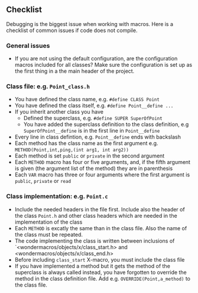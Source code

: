 ## Checklist

Debugging is the biggest issue when working with macros. Here is a checklist
of common issues if code does not compile.

### General issues
* If you are not using the default configuration, are the configuration
  macros included for all classes? Make sure the configuration is set up
  as the first thing in a the main header of the project.

### Class file: e.g. `Point_class.h`
* You have defined the class name, e.g. `#define CLASS Point`
* You have defined the class itself, e.g. `#define Point__define ...`
* If you inherit another class you have
  * Defined the superclass, e.g. `#define SUPER SuperOfPoint`
  * You have added the superclass definition to the class definition,
    e.g `SuperOfPoint__define` is in the first line in `Point__define`
* Every line in class defintion, e.g. `Point__define` ends with backslash
* Each method has the class name as the first argument
  e.g. `METHOD(Point,int,ping,(int arg1, int arg2))`
* Each method is set `public` or `private` in the second argument
* Each `METHOD` macro has four or five arguments, and, if the fifth argument
  is given (the argument list of the method) they are in parenthesis
* Each `VAR` macro has three or four arguments where the first argument is
  `public`, `private` or `read`

### Class implementation: e.g. `Point.c`

* Include the needed headers in the file first. Include also the header
  of the class `Point.h` and other class headers which are needed in the
  implementation of the class
* Each `METHOD` is excatly the same than in the class file. Also the name
  of the class must be repeated.
* The code implementing the class is written between inclusions of
  `<wondermacros/objects/x/class_start.h> and <wondermacros/objects/x/class_end.h>
* Before including `class_start` X-macro, you must include the class file
* If you have implemented a method but it gets the method of the superclass
  is always called instead, you have forgotten to override the method in
  the class definition file. Add e.g. `OVERRIDE(Point,a_method)` to the
  class file.

